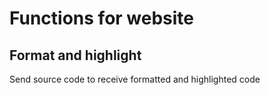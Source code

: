 # Functions for website

## Format and highlight

Send source code to receive formatted and highlighted code

